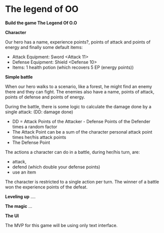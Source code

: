 # The legend of OO

**Build the game The Legend Of O.O**

**Character**

Our hero has a name, experience points?, points of attack and points of energy and finally some default items:

- Attack Equipment: Sword <Attack 11>
- Defense Equipment: Shield <Defense 10>
- Items: 1 health potion (which recovers 5 EP (energy points))

**Simple battle**

When our hero walks to a scenario, like a forest, he might find an enemy there 
and they can fight. The enemies also have a name, points of attack, points 
of defense and points of energy.

During the battle, there is some logic to calculate the damage done by a single attack: 
(DD: damage done)

- DD = Attack Points of the Attacker - Defense Points of the Defender times a random factor
- The Attack Point can be a sum of the character personal attack point times her/his attack points
- The Defense Point

The actions a character can do in a battle, during her/his turn, are: 

- attack, 
- defend (which double your defense points) 
- use an item

The character is restricted to a single action per turn. The winner of a battle won the experience points of the defeat.

**Leveling up**
….

**The magic**
…

**The UI**

The MVP for this game will be using only text interface.
